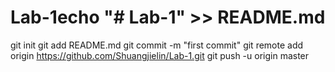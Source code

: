 # Lab-1echo "# Lab-1" >> README.md
git init
git add README.md
git commit -m "first commit"
git remote add origin https://github.com/Shuangjielin/Lab-1.git
git push -u origin master
